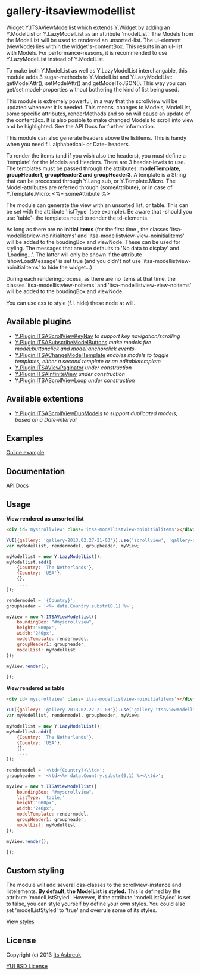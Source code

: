 gallery-itsaviewmodellist
=========================


Widget Y.ITSAViewModellist which extends Y.Widget by adding an Y.ModelList or Y.LazyModelList as an attribute 'modelList'.
The Models from the ModelList will be used to rendered an unsorted-list. The ul-element (viewNode) lies within the widget's-contentBox.
This results in an ul-list with Models. For performance-reasons, it is recommended to use Y.LazyModelList instead of Y.ModelList.

To make both Y.ModelList as well as Y.LazyModelList interchangable, this module adds 3 sugar-methods to Y.ModelList and Y.LazyModelList:
getModelAttr(), setModelAttr() and getModelToJSON(). This way you can get/set model-properties without bothering the kind of list being used.

This module is extremely powerful, in a way that the scrollview will be updated whenever it is needed. This means, changes to Models, ModelList,
some specific attributes, renderMethods and so on will cause an update of the contentBox. It is also posible to make changed Models to scroll
into view and be highlighted. See the API Docs for further information.

This module can also generate headers above the listitems. This is handy when you need f.i. alphabetical- or Date- headers.

To render the items (and if you wish also the headers), you must define a 'template' for the Models and Headers. There are 3 header-levels to use.
The templates must be passed through the attributes: <b>modelTemplate, groupHeader1, groupHeader2 and groupHeader3</b>. A template is a String that can
be processed through Y.Lang.sub, or Y.Template.Micro. The Model-attributes are referred through {someAttribute}, or in case of
Y.Template.Micro: <%= someAttribute %>

The module can generate the view with an unsorted list, or table. This can be set with the attribute 'listType' (see example). Be aware that
-should you use 'table'- the templates need to render the td-elements.

As long as there are no <b>initial items</b> (for the first time , the classes 'itsa-modellistview-noinitialitems' and
'itsa-modellistview-view-noinitialitems' will be added to the boudingBox and viewNode. These can be used for styling. The messages that are use defaults
to 'No data to display' and 'Loading...'. The latter will only be shown if the attribute 'showLoadMessage' is set true (and you didn't not use
'itsa-modellistview-noinitialitems' to hide the widget...)

During each renderingprocess, as there are no items at that time, the classes 'itsa-modellistview-noitems' and
'itsa-modellistview-view-noitems' will be added to the boudingBox and viewNode.

You can use css to style (f.i. hide) these node at will.


Available plugins
-----------------
* [Y.Plugin.ITSAScrollViewKeyNav](src/gallery-itsascrollviewkeynav) <i>to support key navigation/scrolling</i>
* [Y.Plugin.ITSASubscribeModelButtons](src/gallery-itsasubscribemodelbuttons) <i>make models fire model:buttonclick and model:anchorclick events-</i>
* [Y.Plugin.ITSAChangeModelTemplate](src/gallery-itsachangemodeltemplate) <i>enables models to toggle templates, either a second template or an editabletemplate</i>
* [Y.Plugin.ITSAViewPaginator](src/gallery-itsaviewpaginator) <i>under construction</i>
* [Y.Plugin.ITSAInfiniteView](src/gallery-itsaviewpaginator) <i>under construction</i>
* [Y.Plugin.ITSAScrollViewLoop](src/gallery-itsascrollviewloop) <i>under construction</i>

Available extentions
--------------------
* [Y.Plugin.ITSAScrollViewDupModels](src/gallery-itsascrollviewdupmodels) <i>to support duplicated models, based on a Date-interval</i>

Examples
--------
[Online example](http://projects.itsasbreuk.nl/examples/itsaviewmodellist/index.html)

Documentation
--------------
[API Docs](http://projects.itsasbreuk.nl/apidocs/classes/ITSAViewModelList.html)

Usage
-----

<b>View rendered as unsorted list</b>
```html
<div id='myscrollview' class='itsa-modellistview-noinitialitems'></div>
```
```js
YUI({gallery: 'gallery-2013.02.27-21-03'}).use('scrollview', 'gallery-itsaviewmodellist', 'lazy-model-list', function(Y) {
var myModellist, rendermodel, groupheader, myView;

myModellist = new Y.LazyModelList();
myModellist.add([
    {Country: 'The Netherlands'},
    {Country: 'USA'},
    {},
    ....
]);

rendermodel = '{Country}';
groupheader = '<%= data.Country.substr(0,1) %>';

myView = new Y.ITSAViewModellist({
    boundingBox: "#myscrollview",
    height:'600px',
    width:'240px',
    modelTemplate: rendermodel,
    groupHeader1: groupheader,
    modelList: myModellist
});

myView.render();

});
```

<b>View rendered as table</b>
```html
<div id='myscrollview' class='itsa-modellistview-noinitialitems'></div>
```
```js
YUI({gallery: 'gallery-2013.02.27-21-03'}).use('gallery-itsaviewmodellist', 'lazy-model-list', function(Y) {
var myModellist, rendermodel, groupheader, myView;

myModellist = new Y.LazyModelList();
myModellist.add([
    {Country: 'The Netherlands'},
    {Country: 'USA'},
    {},
    ....
]);

rendermodel = '<\td>{Country}<\\td>';
groupheader = '<\td><%= data.Country.substr(0,1) %><\\td>';

myView = new Y.ITSAViewModellist({
    boundingBox: "#myscrollview",
    listType: 'table,'
    height:'600px',
    width:'240px',
    modelTemplate: rendermodel,
    groupHeader1: groupheader,
    modelList: myModellist
});

myView.render();

});
```

Custom styling
--------------

The module will add several css-classes to the scrollview-instance and listelements. <b>By default, the ModelList is styled.</b> This is defined by the attribute 'modelListStyled'. However, if the attribute 'modelListStyled' is set to false, you can style yourself by define your own styles. You could also set 'modelListStyled' to 'true' and overrule some of its styles.

[View styles](src/assets/gallery-itsaviewmodellist-core.css)

License
-------

Copyright (c) 2013 [Its Asbreuk](http://http://itsasbreuk.nl)

[YUI BSD License](http://developer.yahoo.com/yui/license.html)
